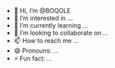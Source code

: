- 👋 Hi, I’m @BOQOLE
- 👀 I’m interested in ...
- 🌱 I’m currently learning ...
- 💞️ I’m looking to collaborate on ...
- 📫 How to reach me ...
- 😄 Pronouns: ...
- ⚡ Fun fact: ...

<!---
BOQOLE/BOQOLE is a ✨ special ✨ repository because its `README.md` (this file) appears on your GitHub profile.
You can click the Preview link to take a look at your changes.
--->
